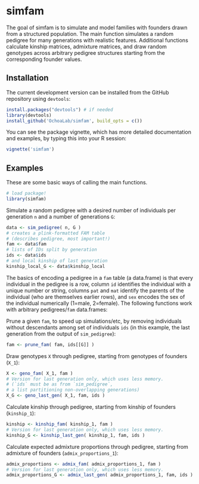 # simfam

The goal of simfam is to simulate and model families with founders drawn from a structured population.
The main function simulates a random pedigree for many generations with realistic features.
Additional functions calculate kinship matrices, admixture matrices, and draw random genotypes across arbitrary pedigree structures starting from the corresponding founder values.

## Installation

<!--
You can install the released version of simfam from [CRAN](https://CRAN.R-project.org) with:
``` r
install.packages("simfam")
```
--->

The current development version can be installed from the GitHub repository using `devtools`:
```R
install.packages("devtools") # if needed
library(devtools)
install_github('OchoaLab/simfam', build_opts = c())
```

You can see the package vignette, which has more detailed documentation and examples, by typing this into your R session:
```R
vignette('simfam')
```

## Examples

These are some basic ways of calling the main functions.

``` r
# load package!
library(simfam)
```

Simulate a random pedigree with a desired number of individuals per generation `n` and a number of generations `G`:
```r
data <- sim_pedigree( n, G )
# creates a plink-formatted FAM table
# (describes pedigree, most important!)
fam <- data$fam
# lists of IDs split by generation
ids <- data$ids
# and local kinship of last generation
kinship_local_G <- data$kinship_local
```

The basics of encoding a pedigree in a `fam` table (a data.frame) is that every individual in the pedigree is a row, column `id` identifies the individual with a unique number or string, columns `pat` and `mat` identify the parents of the individual (who are themselves earlier rows), and `sex` encodes the sex of the individual numerically (1=male, 2=female).
The following functions work with arbitrary pedigrees/`fam` data.frames:

Prune a given `fam`, to speed up simulations/etc, by removing individuals without descendants among set of individuals `ids` (in this example, the last generation from the output of `sim_pedigree`):
```r
fam <- prune_fam( fam, ids[[G]] )
```

Draw genotypes `X` through pedigree, starting from genotypes of founders (`X_1`):
```r
X <- geno_fam( X_1, fam )
# Version for last generation only, which uses less memory.
# (`ids` must be as from `sim_pedigree`,
# a list partitioning non-overlapping generations)
X_G <- geno_last_gen( X_1, fam, ids )
```

Calculate kinship through pedigree, starting from kinship of founders (`kinship_1`):
```r
kinship <- kinship_fam( kinship_1, fam )
# Version for last generation only, which uses less memory.
kinship_G <- kinship_last_gen( kinship_1, fam, ids )
```

Calculate expected admixture proportions through pedigree, starting from admixture of founders (`admix_proportions_1`):
```r
admix_proportions <- admix_fam( admix_proportions_1, fam )
# Version for last generation only, which uses less memory.
admix_proportions_G <- admix_last_gen( admix_proportions_1, fam, ids )
```

